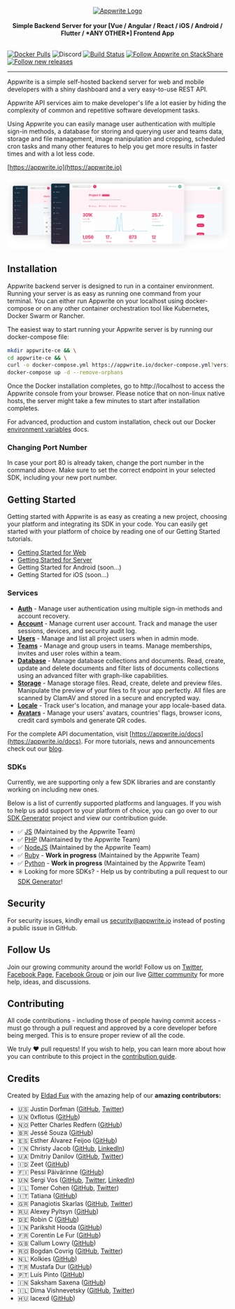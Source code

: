 <p align="center">
    <a href="https://appwrite.io" target="_blank"><img width="260" height="39" src="https://appwrite.io/images/github-logo.png" alt="Appwrite Logo"></a>
    <br />
    <br />
    <b>Simple Backend Server for your [Vue / Angular / React / iOS / Android / Flutter / *ANY OTHER*] Frontend App</b>
    <br />
    <br />
</p>

[![Docker Pulls](https://img.shields.io/docker/pulls/appwrite/appwrite.svg)](https://hub.docker.com/r/appwrite/appwrite)
![Discord](https://img.shields.io/discord/564160730845151244)
[![Build Status](https://travis-ci.org/appwrite/appwrite.svg?branch=master)](https://travis-ci.org/appwrite/appwrite)
[![Follow  Appwrite on StackShare](https://img.stackshare.io/misc/follow-on-stackshare-badge.svg)](https://stackshare.io/appwrite)
[![Follow new releases](https://app.releasly.co/assets/badges/badge-blue.svg)](https://app.releasly.co/sites/appwrite/appwrite?utm_source=github_badge)

---

Appwrite is a simple self-hosted backend server for web and mobile developers with a shiny dashboard and a very easy-to-use REST API.

Appwrite API services aim to make developer's life a lot easier by hiding the complexity of common and repetitive software development tasks.

Using Appwrite you can easily manage user authentication with multiple sign-in methods, a database for storing and querying user and teams data, storage and file management, image manipulation and cropping, scheduled cron tasks and many other features to help you get more results in faster times and with a lot less code.

[https://appwrite.io](https://appwrite.io)

![Appwrite](public/images/github.png)

## Installation

Appwrite backend server is designed to run in a container environment. Running your server is as easy as running one command from your terminal. You can either run Appwrite on your localhost using docker-compose or on any other container orchestration tool like Kubernetes, Docker Swarm or Rancher.

The easiest way to start running your Appwrite server is by running our docker-compose file:

```bash
mkdir appwrite-ce && \
cd appwrite-ce && \
curl -o docker-compose.yml https://appwrite.io/docker-compose.yml?version=0.3.0 && \
docker-compose up -d --remove-orphans
```


Once the Docker installation completes, go to http://localhost to access the Appwrite console from your browser. Please notice that on non-linux native hosts, the server might take a few minutes to start after installation completes.


For advanced, production and custom installation, check out our Docker [environment variables](docs/tutorials/environment-variables.md) docs.

### Changing Port Number

In case your port 80 is already taken, change the port number in the command above. Make sure to set the correct endpoint in your selected SDK, including your new port number.

## Getting Started

Getting started with Appwrite is as easy as creating a new project, choosing your platform and integrating its SDK in your code. You can easily get started with your platform of choice by reading one of our Getting Started tutorials.

* [Getting Started for Web](https://appwrite.io/docs/getting-started-for-web)
* [Getting Started for Server](https://appwrite.io/docs/getting-started-for-server)
* Getting Started for Android (soon...)
* Getting Started for iOS (soon...)

### Services

* [**Auth**](https://appwrite.io/docs/auth) - Manage user authentication using multiple sign-in methods and account recovery.
* [**Account**](https://appwrite.io/docs/account) - Manage current user account. Track and manage the user sessions, devices, and security audit log.
* [**Users**](https://appwrite.io/docs/users) - Manage and list all project users when in admin mode.
* [**Teams**](https://appwrite.io/docs/teams) - Manage and group users in teams. Manage memberships, invites and user roles within a team.
* [**Database**](https://appwrite.io/docs/database) - Manage database collections and documents. Read, create, update and delete documents and filter lists of documents collections using an advanced filter with graph-like capabilities.
* [**Storage**](https://appwrite.io/docs/storage) - Manage storage files. Read, create, delete and preview files. Manipulate the preview of your files to fit your app perfectly. All files are scanned by ClamAV and stored in a secure and encrypted way.
* [**Locale**](https://appwrite.io/docs/locale) - Track user's location, and manage your app locale-based data.
* [**Avatars**](https://appwrite.io/docs/avatars) - Manage your users' avatars, countries' flags, browser icons, credit card symbols and generate QR codes.

For the complete API documentation, visit [https://appwrite.io/docs](https://appwrite.io/docs). For more tutorials, news and announcements check out our [blog](https://medium.com/appwrite-io).

### SDKs

Currently, we are supporting only a few SDK libraries and are constantly working on including new ones.

Below is a list of currently supported platforms and languages. If you wish to help us add support to your platform of choice, you can go over to our [SDK Generator](https://github.com/appwrite/sdk-generator) project and view our contribution guide.

* ✅ [JS](https://github.com/appwrite/sdk-for-js) (Maintained by the Appwrite Team)
* ✅ [PHP](https://github.com/appwrite/sdk-for-php) (Maintained by the Appwrite Team)
* ✅ [NodeJS](https://github.com/appwrite/sdk-for-node) (Maintained by the Appwrite Team)
* ✅ [Ruby](https://github.com/appwrite/sdk-for-ruby) - **Work in progress** (Maintained by the Appwrite Team)
* ✅ [Python](https://github.com/appwrite/sdk-for-python) - **Work in progress** (Maintained by the Appwrite Team)
* ✳️ Looking for more SDKs? - Help us by contributing a pull request to our [SDK Generator](https://github.com/appwrite/sdk-generator)!

## Security

For security issues, kindly email us [security@appwrite.io](mailto:security@appwrite.io) instead of posting a public issue in GitHub.

## Follow Us

Join our growing community around the world! Follow us on [Twitter](https://twitter.com/appwrite_io), [Facebook Page](https://www.facebook.com/appwrite.io), [Facebook Group](https://www.facebook.com/groups/appwrite.developers/) or join our live [Gitter community](https://gitter.im/appwrite/community) for more help, ideas, and discussions.

## Contributing

All code contributions - including those of people having commit access - must go through a pull request and approved by a core developer before being merged. This is to ensure proper review of all the code.

We truly ❤️ pull requests! If you wish to help, you can learn more about how you can contribute to this project in the [contribution guide](CONTRIBUTING.md).

## Credits

Created by [Eldad Fux](https://twitter.com/eldadfux) with the amazing help of our **amazing contributors:**

* 🇺🇸 Justin Dorfman ([GitHub](https://github.com/jdorfman), [Twitter](https://twitter.com/jdorfman))
* 🇺🇳 0xflotus ([GitHub](https://github.com/0xflotus))
* 🇳🇴 Petter Charles Redfern ([GitHub](https://github.com/Chaaarles))
* 🇧🇷 Jessé Souza ([GitHub](https://github.com/jessescn))
* 🇪🇸 Esther Álvarez Feijoo ([GitHub](https://github.com/EstherAF))
* 🇮🇳 Christy Jacob ([GitHub](https://github.com/christyjacob4), [LinkedIn](https://www.linkedin.com/in/christyjacob4/))
* 🇺🇦 Dmitriy Danilov ([GitHub](https://github.com/daniloff200), [Twitter](https://twitter.com/daniloff200))
* 🇮🇩 Zeet ([GitHub](https://github.com/Kiy4h))
* 🇫🇮 Pessi Päivärinne ([GitHub](https://github.com/pessip))
* 🇺🇳 Sergi Vos ([GitHub](https://github.com/sergivb01), [Twitter](https://twitter.com/sergivb01), [LinkedIn](https://www.linkedin.com/in/sergivb01/))
* 🇮🇱 Tomer Cohen ([GitHub](https://github.com/tomer), [Twitter](https://twitter.com/tomer))
* 🇮🇹 Tatiana ([GitHub](https://github.com/tacoelho))
* 🇬🇷 Panagiotis Skarlas ([GitHub](https://github.com/1qk1), [Twitter](https://twitter.com/qktweets))
* 🇷🇺 Alexey Pyltsyn ([GitHub](https://github.com/lex111))
* 🇩🇪 Robin C ([GitHub](https://github.com/Taminoful))
* 🇮🇳 Parikshit Hooda ([GitHub](https://github.com/Parikshit-Hooda))
* 🇫🇷 Corentin Le Fur ([GitHub](https://github.com/crtlf))
* 🇬🇧 Callum Lowry ([GitHub](https://github.com/Girxffe))
* 🇷🇴 Bogdan Covrig ([GitHub](https://github.com/BogDAAAMN), [Twitter](https://twitter.com/BogdanCovrig))
* 🇳🇱 Kolkies ([GitHub](https://github.com/kolkies.dev))
* 🇹🇷 Mustafa Dur ([GitHub](https://github.com/tosbaha))
* 🇵🇹 Luís Pinto ([GitHub](https://github.com/LiTO773))
* 🇮🇳 Saksham Saxena ([GitHub](https://github.com/sakkshm))
* 🇮🇱 Dima Vishnevetsky ([GitHub](https://github.com/dimshik100), [Twitter](https://twitter.com/dimshik100))
* 🇭🇺 lacexd ([GitHub](https://github.com/lacexd))
